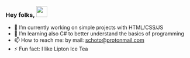 ### Hey folks, <img src="https://i.giphy.com/media/xUPGcigl4eOfc6hA5y/giphy.webp" width="30px">
<!--
**schoto/schoto** is a ✨ _special_ ✨ repository because its `README.md` (this file) appears on your GitHub profile.

Here are some ideas to get you started: -->
- 🔭 I’m currently working on simple projects with HTML/CSS/JS
- 🌱 I’m learning also C# to better understand the basics of programming
- 📫 How to reach me:
      by mail: schoto@protonmail.com
- ⚡ Fun fact: I like Lipton Ice Tea
